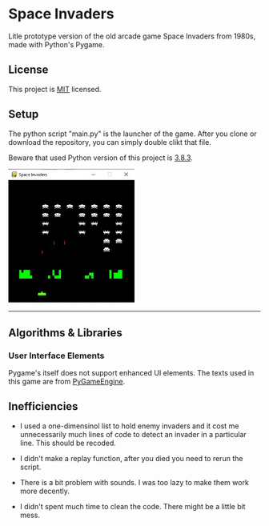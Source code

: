 # Space Invaders

Litle prototype version of the old arcade game Space Invaders from 1980s, made with Python's Pygame.

## License

This project is [MIT](https://github.com/ErtyumPX/SpaceInvaders/blob/main/LICENSE) licensed.

## Setup

The python script "main.py" is the launcher of the game. After you clone or download the repository, you can simply double clikt that file.

Beware that used Python version of this project is [3.8.3](https://www.python.org/downloads/release/python-383).

<img src="https://github.com/ErtyumPX/SpaceInvaders/blob/master/Assets/README/SpaceInvaders.JPG" width=50% height=50%>

<hr>


## Algorithms & Libraries

### User Interface Elements

Pygame's itself does not support enhanced UI elements. The texts used in this game are from [PyGameEngine](https://github.com/ErtyumPX/PyGameEngine).


## Inefficiencies

- I used a one-dimensinol list to hold enemy invaders and it cost me unnecessarily much lines of code to detect an invader in a particular line. This should be recoded.

- I didn't make a replay function, after you died you need to rerun the script.

- There is a bit problem with sounds. I was too lazy to make them work more decently.

- I didn't spent much time to clean the code. There might be a little bit mess.



